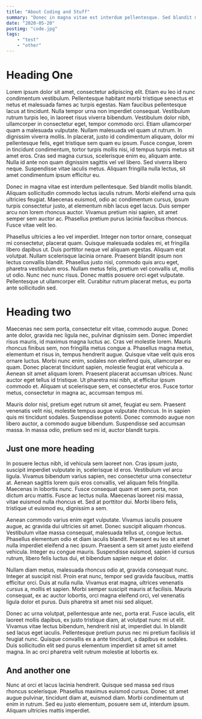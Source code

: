 ```yaml
---
title: "About Coding and Stuff"
summary: "Donec in magna vitae est interdum pellentesque. Sed blandit mollis blandit. Aliquam sollicitudin commodo lectus iaculis rutrum. Morbi eleifend urna quis ultricies feugiat. Maecenas euismod, odio ac condimentum cursus, ipsum turpis consectetur justo, at elementum nibh lacus eget lacus."
date: "2020-05-20"
postimg: "code.jpg"
tags:
    - "test"
    - "other"
---
```


# Heading One
Lorem ipsum dolor sit amet, consectetur adipiscing elit. Etiam eu leo id nunc condimentum vestibulum. Pellentesque habitant morbi tristique senectus et netus et malesuada fames ac turpis egestas. Nam faucibus pellentesque lacus at tincidunt. Nulla tempor urna non imperdiet consequat. Vestibulum rutrum turpis leo, in laoreet risus viverra bibendum. Vestibulum dolor nibh, ullamcorper in consectetur eget, tempor commodo orci. Etiam ullamcorper quam a malesuada vulputate. Nullam malesuada vel quam ut rutrum. In dignissim viverra mollis. In placerat, justo id condimentum aliquam, dolor mi pellentesque felis, eget tristique sem quam eu ipsum. Fusce congue, lorem in tincidunt condimentum, tortor turpis mollis nisi, id tempus turpis metus sit amet eros. Cras sed magna cursus, scelerisque enim eu, aliquam ante. Nulla id ante non quam dignissim sagittis vel vel libero. Sed viverra libero neque. Suspendisse vitae iaculis metus. Aliquam fringilla nulla lectus, sit amet condimentum ipsum efficitur eu.

Donec in magna vitae est interdum pellentesque. Sed blandit mollis blandit. Aliquam sollicitudin commodo lectus iaculis rutrum. Morbi eleifend urna quis ultricies feugiat. Maecenas euismod, odio ac condimentum cursus, ipsum turpis consectetur justo, at elementum nibh lacus eget lacus. Duis semper arcu non lorem rhoncus auctor. Vivamus pretium nisi sapien, sit amet semper sem auctor ac. Phasellus pretium purus lacinia faucibus rhoncus. Fusce vitae velit leo.

Phasellus ultricies a leo vel imperdiet. Integer non tortor ornare, consequat mi consectetur, placerat quam. Quisque malesuada sodales mi, et fringilla libero dapibus ut. Duis porttitor neque vel aliquam egestas. Aliquam erat volutpat. Nullam scelerisque lacinia ornare. Praesent blandit ipsum non lectus convallis blandit. Phasellus justo nisl, commodo quis arcu eget, pharetra vestibulum eros. Nullam metus felis, pretium vel convallis ut, mollis ut odio. Nunc nec nunc risus. Donec mattis posuere orci eget vulputate. Pellentesque ut ullamcorper elit. Curabitur rutrum placerat metus, eu porta ante sollicitudin sed.

# Heading two
Maecenas nec sem porta, consectetur elit vitae, commodo augue. Donec ante dolor, gravida nec ligula nec, pulvinar dignissim sem. Donec imperdiet risus mauris, id maximus magna luctus ac. Cras vel molestie lorem. Mauris rhoncus finibus sem, non fringilla metus congue a. Phasellus magna metus, elementum et risus in, tempus hendrerit augue. Quisque vitae velit quis eros ornare luctus. Morbi nunc enim, sodales non eleifend quis, ullamcorper eu quam. Donec placerat tincidunt sapien, molestie feugiat erat vehicula a. Aenean sit amet aliquam lorem. Praesent placerat accumsan ultrices. Nunc auctor eget tellus id tristique. Ut pharetra nisi nibh, at efficitur ipsum commodo et. Aliquam ut scelerisque sem, et consectetur eros. Fusce tortor metus, consectetur in magna ac, accumsan tempus mi.

Mauris dolor nisl, pretium eget rutrum sit amet, feugiat eu sem. Praesent venenatis velit nisi, molestie tempus augue vulputate rhoncus. In in sapien quis mi tincidunt sodales. Suspendisse potenti. Donec commodo augue non libero auctor, a commodo augue bibendum. Suspendisse sed accumsan massa. In massa odio, pretium sed mi id, auctor blandit turpis.

## Just one more heading
In posuere lectus nibh, id vehicula sem laoreet non. Cras ipsum justo, suscipit imperdiet vulputate in, scelerisque id eros. Vestibulum vel arcu ligula. Vivamus bibendum varius sapien, nec consectetur urna consectetur at. Aenean sagittis lorem quis eros convallis, vel aliquam felis fringilla. Maecenas in lobortis nunc. Fusce consequat quam et sem porta, non dictum arcu mattis. Fusce ac lectus nulla. Maecenas laoreet nisi massa, vitae euismod nulla rhoncus et. Sed at porttitor dui. Morbi libero felis, tristique ut euismod eu, dignissim a sem.

Aenean commodo varius enim eget vulputate. Vivamus iaculis posuere augue, ac gravida dui ultricies sit amet. Donec suscipit aliquam rhoncus. Vestibulum vitae massa consequat, malesuada tellus ut, congue lectus. Phasellus elementum odio et diam iaculis blandit. Praesent eu leo sit amet nulla imperdiet eleifend a nec ipsum. Praesent a sem sit amet justo eleifend vehicula. Integer eu congue mauris. Suspendisse euismod, sapien id cursus rutrum, libero felis luctus dui, et bibendum sapien neque et dolor.

Nullam diam metus, malesuada rhoncus odio at, gravida consequat nunc. Integer at suscipit nisl. Proin erat nunc, tempor sed gravida faucibus, mattis efficitur orci. Duis at nulla nulla. Vivamus erat magna, ultrices venenatis cursus a, mollis et sapien. Morbi semper suscipit mauris at facilisis. Mauris consequat, ex ac auctor lobortis, orci magna eleifend orci, vel venenatis ligula dolor et purus. Duis pharetra sit amet nisi sed aliquet.

Donec ac urna volutpat, pellentesque ante nec, porta erat. Fusce iaculis, elit laoreet mollis dapibus, ex justo tristique diam, at volutpat nunc mi ut elit. Vivamus vitae lectus bibendum, hendrerit nisl at, imperdiet dui. In blandit sed lacus eget iaculis. Pellentesque pretium purus nec mi pretium facilisis id feugiat nunc. Quisque convallis ex a ante tincidunt, a dapibus ex sodales. Duis sollicitudin elit sed purus elementum imperdiet sit amet sit amet magna. In ac orci pharetra velit rutrum molestie at lobortis ex.

## And another one
Nunc at orci et lacus lacinia hendrerit. Quisque sed massa sed risus rhoncus scelerisque. Phasellus maximus euismod cursus. Donec sit amet augue pulvinar, tincidunt diam at, euismod diam. Morbi condimentum ut enim in rutrum. Sed eu justo elementum, posuere sem ut, interdum ipsum. Aliquam ultricies mattis imperdiet.